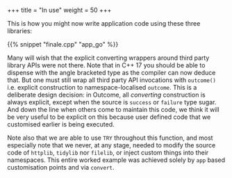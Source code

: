 +++
title = "In use"
weight = 50
+++

This is how you might now write application code using these three libraries:

{{% snippet "finale.cpp" "app_go" %}}

Many will wish that the explicit converting wrappers around third party
library APIs were not there. Note that in C++ 17 you should be able to
dispense with the angle bracketed type as the compiler can now deduce that.
But one must still wrap all third party API invocations with `outcome()`
i.e. explicit construction to namespace-localised `outcome`.
This is a deliberate design decision: in Outcome, all *converting*
construction is always explicit, except when the source is `success` or
`failure` type sugar. And down the line when others come to maintain
this code, we think it will be very useful to be explicit on this because
user defined code that we customised earlier is being executed.

Note also that we are able to use `TRY` throughout this function,
and most especially note that we never, at any stage, needed to modify
the source code of `httplib`, `tidylib` nor `filelib`, or inject
custom things into their namespaces. This entire worked example was
achieved solely by `app` based customisation points and via `convert`.